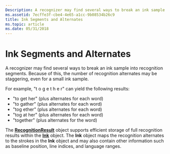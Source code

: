 ```yaml
---
Description: A recognizer may find several ways to break an ink sample into recognition segments. Because of this, the number of recognition alternates may be staggering, even for a small ink sample.
ms.assetid: 7ecffe3f-cbe4-4e65-a1cc-9b08534b26c9
title: Ink Segments and Alternates
ms.topic: article
ms.date: 05/31/2018
---
```


# Ink Segments and Alternates

A recognizer may find several ways to break an ink sample into recognition segments. Because of this, the number of recognition alternates may be staggering, even for a small ink sample.

For example, "t o g e t h e r" can yield the following results:

-   "to get her" (plus alternates for each word)
-   "to gather" (plus alternates for each word)
-   "tog ether" (plus alternates for each word)
-   "tog at her" (plus alternates for each word)
-   "together" (plus alternates for the word)

The [**RecognitionResult**](/windows/desktop/api/msinkaut/nn-msinkaut-iinkrecognitionresult) object supports efficient storage of full recognition results within the [**Ink**](inkdisp-class.md) object. The **Ink** object maps the recognition alternates to the strokes in the **Ink** object and may also contain other information such as baseline position, line indices, and language ranges.

 

 



